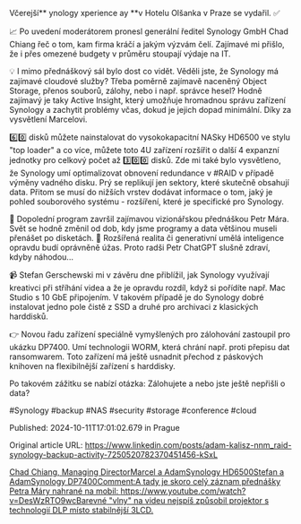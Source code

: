 Včerejší** ynology xperience ay **v Hotelu Olšanka v Praze se vydařil. ✅


📈 Po uvedení moderátorem pronesl generální ředitel Synology GmbH Chad Chiang řeč o tom, kam firma kráčí a jakým výzvám čelí. Zajímavé mi přišlo, že i přes omezené budgety v průměru stoupají výdaje na IT.


💡 I mimo přednáškový sál bylo dost co vidět. Věděli jste, že Synology má zajímavé cloudové služby? Třeba poměrně zajímavě naceněný Object Storage, přenos souborů, zálohy, nebo i např. správce hesel? Hodně zajímavý je taky Active Insight, který umožňuje hromadnou správu zařízení Synology a zachytit problémy včas, dokud je jejich dopad minimální. Díky za vysvětlení Marcelovi.


6️⃣0️⃣ disků můžete nainstalovat do vysokokapacitní NASky HD6500 ve stylu "top loader" a co více, můžete toto 4U zařízení rozšířit o další 4 expanzní jednotky pro celkový počet až 3️⃣0️⃣0️⃣ disků. Zde mi také bylo vysvětleno, že Synology umí optimalizovat obnovení redundance v #RAID v případě výměny vadného disku. Prý se replikují jen sektory, které skutečně obsahují data. Přitom se musí do nižších vrstev dodávat informace o tom, jaký je pohled souborového systému - rozšíření, které je specifické pro Synology.


🤩 Dopolední program završil zajímavou vizionářskou přednáškou Petr Mára. Svět se hodně změnil od dob, kdy jsme programy a data většinou museli přenášet po disketách. 💾 Rozšířená realita či generativní umělá inteligence opravdu budí oprávněně úžas. Proto radši Petr ChatGPT slušně zdraví, kdyby náhodou...


📹 Stefan Gerschewski mi v závěru dne přiblížil, jak Synology využívají kreativci při stříhání videa a že je opravdu rozdíl, když si pořídíte např. Mac Studio s 10 GbE připojením. V takovém případě je do Synology dobré instalovat jedno pole čistě z SSD a druhé pro archivaci z klasických harddisků.


👉 Novou řadu zařízení speciálně vymyšlených pro zálohování zastoupil pro ukázku DP7400. Umí technologii WORM, která chrání např. proti přepisu dat ransomwarem. Toto zařízení má ještě usnadnit přechod z páskových knihoven na flexibilnější zařízení s harddisky.


Po takovém zážitku se nabízí otázka: Zálohujete a nebo jste ještě nepřišli o data?


#Synology #backup #NAS #security #storage #conference #cloud


Published: 2024-10-11T17:01:02.679 in Prague

Original article URL: https://www.linkedin.com/posts/adam-kalisz-nnm_raid-synology-backup-activity-7250520782370451456-kSxL

[Chad Chiang, Managing Director](./media/synology-chad-chiang.jpg)[Marcel a Adam](./media/synology-marcel-adam.jpg)[Synology HD6500](./media/synology-hd6500.jpg)[Stefan a Adam](./media/synology-stefan-adam.jpg)[Synology DP7400Comment:A tady je skoro celý záznam přednášky Petra Máry nahrané na mobil: https://www.youtube.com/watch?v=DesWzRTO9wcBarevné "vlny" na videu nejspíš způsobil projektor s technologií DLP místo stabilnější 3LCD.](./media/synology-dp7400.jpg)